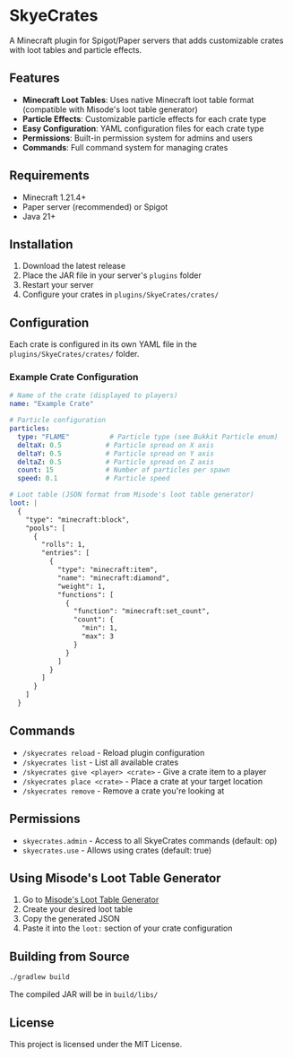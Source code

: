 # SkyeCrates

A Minecraft plugin for Spigot/Paper servers that adds customizable crates with loot tables and particle effects.

## Features

- **Minecraft Loot Tables**: Uses native Minecraft loot table format (compatible with Misode's loot table generator)
- **Particle Effects**: Customizable particle effects for each crate type
- **Easy Configuration**: YAML configuration files for each crate type
- **Permissions**: Built-in permission system for admins and users
- **Commands**: Full command system for managing crates

## Requirements

- Minecraft 1.21.4+
- Paper server (recommended) or Spigot
- Java 21+

## Installation

1. Download the latest release
2. Place the JAR file in your server's `plugins` folder
3. Restart your server
4. Configure your crates in `plugins/SkyeCrates/crates/`

## Configuration

Each crate is configured in its own YAML file in the `plugins/SkyeCrates/crates/` folder.

### Example Crate Configuration

```yaml
# Name of the crate (displayed to players)
name: "Example Crate"

# Particle configuration
particles:
  type: "FLAME"          # Particle type (see Bukkit Particle enum)
  deltaX: 0.5           # Particle spread on X axis
  deltaY: 0.5           # Particle spread on Y axis  
  deltaZ: 0.5           # Particle spread on Z axis
  count: 15             # Number of particles per spawn
  speed: 0.1            # Particle speed

# Loot table (JSON format from Misode's loot table generator)
loot: |
  {
    "type": "minecraft:block",
    "pools": [
      {
        "rolls": 1,
        "entries": [
          {
            "type": "minecraft:item",
            "name": "minecraft:diamond",
            "weight": 1,
            "functions": [
              {
                "function": "minecraft:set_count",
                "count": {
                  "min": 1,
                  "max": 3
                }
              }
            ]
          }
        ]
      }
    ]
  }
```

## Commands

- `/skyecrates reload` - Reload plugin configuration
- `/skyecrates list` - List all available crates
- `/skyecrates give <player> <crate>` - Give a crate item to a player
- `/skyecrates place <crate>` - Place a crate at your target location
- `/skyecrates remove` - Remove a crate you're looking at

## Permissions

- `skyecrates.admin` - Access to all SkyeCrates commands (default: op)
- `skyecrates.use` - Allows using crates (default: true)

## Using Misode's Loot Table Generator

1. Go to [Misode's Loot Table Generator](https://misode.github.io/loot-table/)
2. Create your desired loot table
3. Copy the generated JSON
4. Paste it into the `loot:` section of your crate configuration

## Building from Source

```bash
./gradlew build
```

The compiled JAR will be in `build/libs/`

## License

This project is licensed under the MIT License.
